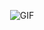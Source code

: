 <p align="center">
  <img src="https://i.pinimg.com/originals/97/b3/12/97b312409fbcabc96d97ef45bf8f852b.gif" alt="GIF">
</p>
